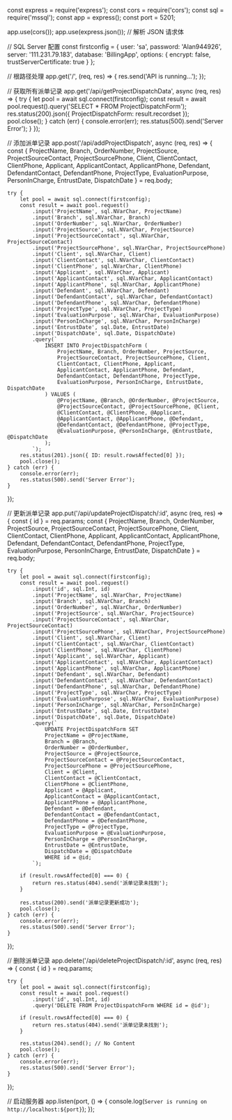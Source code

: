 const express = require('express');
const cors = require('cors');
const sql = require('mssql');
const app = express();
const port = 5201;

app.use(cors());
app.use(express.json()); // 解析 JSON 请求体

// SQL Server 配置
const firstconfig = {
    user: 'sa',
    password: 'Alan944926',
    server: '111.231.79.183',
    database: 'BillingApp',
    options: {
        encrypt: false,
        trustServerCertificate: true
    }
};

// 根路径处理
app.get('/', (req, res) => {
    res.send('API is running...');
});

// 获取所有派单记录
app.get('/api/getProjectDispatchData', async (req, res) => {
    try {
        let pool = await sql.connect(firstconfig);
        const result = await pool.request().query('SELECT * FROM ProjectDispatchForm');
        res.status(200).json({ ProjectDispatchForm: result.recordset });
        pool.close();
    } catch (err) {
        console.error(err);
        res.status(500).send('Server Error');
    }
});

// 添加派单记录
app.post('/api/addProjectDispatch', async (req, res) => {
    const {
        ProjectName, Branch, OrderNumber, ProjectSource,
        ProjectSourceContact, ProjectSourcePhone, Client,
        ClientContact, ClientPhone, Applicant, ApplicantContact,
        ApplicantPhone, Defendant, DefendantContact, DefendantPhone,
        ProjectType, EvaluationPurpose, PersonInCharge, EntrustDate, DispatchDate
    } = req.body;

    try {
        let pool = await sql.connect(firstconfig);
        const result = await pool.request()
            .input('ProjectName', sql.NVarChar, ProjectName)
            .input('Branch', sql.NVarChar, Branch)
            .input('OrderNumber', sql.NVarChar, OrderNumber)
            .input('ProjectSource', sql.NVarChar, ProjectSource)
            .input('ProjectSourceContact', sql.NVarChar, ProjectSourceContact)
            .input('ProjectSourcePhone', sql.NVarChar, ProjectSourcePhone)
            .input('Client', sql.NVarChar, Client)
            .input('ClientContact', sql.NVarChar, ClientContact)
            .input('ClientPhone', sql.NVarChar, ClientPhone)
            .input('Applicant', sql.NVarChar, Applicant)
            .input('ApplicantContact', sql.NVarChar, ApplicantContact)
            .input('ApplicantPhone', sql.NVarChar, ApplicantPhone)
            .input('Defendant', sql.NVarChar, Defendant)
            .input('DefendantContact', sql.NVarChar, DefendantContact)
            .input('DefendantPhone', sql.NVarChar, DefendantPhone)
            .input('ProjectType', sql.NVarChar, ProjectType)
            .input('EvaluationPurpose', sql.NVarChar, EvaluationPurpose)
            .input('PersonInCharge', sql.NVarChar, PersonInCharge)
            .input('EntrustDate', sql.Date, EntrustDate)
            .input('DispatchDate', sql.Date, DispatchDate)
            .query(`
                INSERT INTO ProjectDispatchForm (
                    ProjectName, Branch, OrderNumber, ProjectSource,
                    ProjectSourceContact, ProjectSourcePhone, Client,
                    ClientContact, ClientPhone, Applicant,
                    ApplicantContact, ApplicantPhone, Defendant,
                    DefendantContact, DefendantPhone, ProjectType,
                    EvaluationPurpose, PersonInCharge, EntrustDate, DispatchDate
                ) VALUES (
                    @ProjectName, @Branch, @OrderNumber, @ProjectSource,
                    @ProjectSourceContact, @ProjectSourcePhone, @Client,
                    @ClientContact, @ClientPhone, @Applicant,
                    @ApplicantContact, @ApplicantPhone, @Defendant,
                    @DefendantContact, @DefendantPhone, @ProjectType,
                    @EvaluationPurpose, @PersonInCharge, @EntrustDate, @DispatchDate
                );
            `);
        res.status(201).json({ ID: result.rowsAffected[0] });
        pool.close();
    } catch (err) {
        console.error(err);
        res.status(500).send('Server Error');
    }
});

// 更新派单记录
app.put('/api/updateProjectDispatch/:id', async (req, res) => {
    const { id } = req.params;
    const {
        ProjectName, Branch, OrderNumber, ProjectSource,
        ProjectSourceContact, ProjectSourcePhone, Client,
        ClientContact, ClientPhone, Applicant, ApplicantContact,
        ApplicantPhone, Defendant, DefendantContact, DefendantPhone,
        ProjectType, EvaluationPurpose, PersonInCharge, EntrustDate, DispatchDate
    } = req.body;

    try {
        let pool = await sql.connect(firstconfig);
        const result = await pool.request()
            .input('id', sql.Int, id)
            .input('ProjectName', sql.NVarChar, ProjectName)
            .input('Branch', sql.NVarChar, Branch)
            .input('OrderNumber', sql.NVarChar, OrderNumber)
            .input('ProjectSource', sql.NVarChar, ProjectSource)
            .input('ProjectSourceContact', sql.NVarChar, ProjectSourceContact)
            .input('ProjectSourcePhone', sql.NVarChar, ProjectSourcePhone)
            .input('Client', sql.NVarChar, Client)
            .input('ClientContact', sql.NVarChar, ClientContact)
            .input('ClientPhone', sql.NVarChar, ClientPhone)
            .input('Applicant', sql.NVarChar, Applicant)
            .input('ApplicantContact', sql.NVarChar, ApplicantContact)
            .input('ApplicantPhone', sql.NVarChar, ApplicantPhone)
            .input('Defendant', sql.NVarChar, Defendant)
            .input('DefendantContact', sql.NVarChar, DefendantContact)
            .input('DefendantPhone', sql.NVarChar, DefendantPhone)
            .input('ProjectType', sql.NVarChar, ProjectType)
            .input('EvaluationPurpose', sql.NVarChar, EvaluationPurpose)
            .input('PersonInCharge', sql.NVarChar, PersonInCharge)
            .input('EntrustDate', sql.Date, EntrustDate)
            .input('DispatchDate', sql.Date, DispatchDate)
            .query(`
                UPDATE ProjectDispatchForm SET
                ProjectName = @ProjectName,
                Branch = @Branch,
                OrderNumber = @OrderNumber,
                ProjectSource = @ProjectSource,
                ProjectSourceContact = @ProjectSourceContact,
                ProjectSourcePhone = @ProjectSourcePhone,
                Client = @Client,
                ClientContact = @ClientContact,
                ClientPhone = @ClientPhone,
                Applicant = @Applicant,
                ApplicantContact = @ApplicantContact,
                ApplicantPhone = @ApplicantPhone,
                Defendant = @Defendant,
                DefendantContact = @DefendantContact,
                DefendantPhone = @DefendantPhone,
                ProjectType = @ProjectType,
                EvaluationPurpose = @EvaluationPurpose,
                PersonInCharge = @PersonInCharge,
                EntrustDate = @EntrustDate,
                DispatchDate = @DispatchDate
                WHERE id = @id;
            `);
        
        if (result.rowsAffected[0] === 0) {
            return res.status(404).send('派单记录未找到');
        }

        res.status(200).send('派单记录更新成功');
        pool.close();
    } catch (err) {
        console.error(err);
        res.status(500).send('Server Error');
    }
});

// 删除派单记录
app.delete('/api/deleteProjectDispatch/:id', async (req, res) => {
    const { id } = req.params;

    try {
        let pool = await sql.connect(firstconfig);
        const result = await pool.request()
            .input('id', sql.Int, id)
            .query('DELETE FROM ProjectDispatchForm WHERE id = @id');
        
        if (result.rowsAffected[0] === 0) {
            return res.status(404).send('派单记录未找到');
        }

        res.status(204).send(); // No Content
        pool.close();
    } catch (err) {
        console.error(err);
        res.status(500).send('Server Error');
    }
});

// 启动服务器
app.listen(port, () => {
    console.log(`Server is running on http://localhost:${port}`);
});
